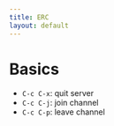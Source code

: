 ```yaml
---
title: ERC
layout: default
---
```


# Basics

- `C-c C-x`: quit server
- `C-c C-j`: join channel
- `C-c C-p`: leave channel
